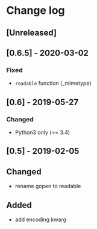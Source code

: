 # Change log

## [Unreleased]

## [0.6.5] - 2020-03-02
### Fixed
- `readable` function (_mimetype)

## [0.6] - 2019-05-27
### Changed
- Python3 only (>= 3.4)

## [0.5] - 2019-02-05
## Changed
- rename gopen to readable

## Added
- add encoding kwarg
